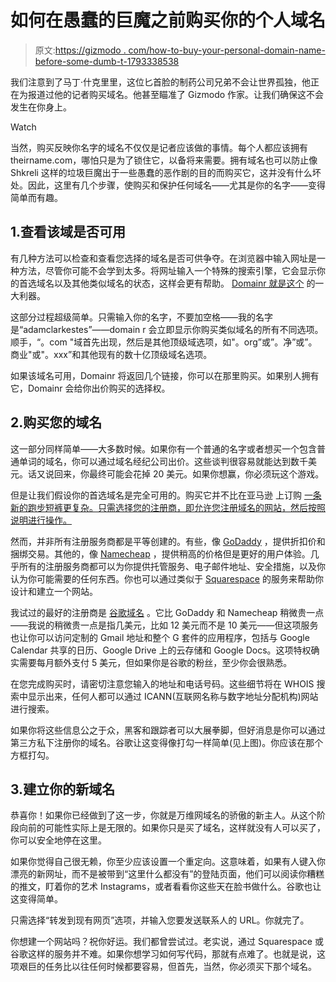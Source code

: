 # 如何在愚蠢的巨魔之前购买你的个人域名

> 原文:[https://gizmodo . com/how-to-buy-your-personal-domain-name-before-some-dumb-t-1793338538](https://gizmodo.com/how-to-buy-your-personal-domain-name-before-some-dumb-t-1793338538)

我们注意到了马丁·什克里里，这位匕首脸的制药公司兄弟不会让世界孤独，他正在为报道过他的记者购买域名。他甚至瞄准了 Gizmodo 作家。让我们确保这不会发生在你身上。

Watch

当然，购买反映你名字的域名不仅仅是记者应该做的事情。每个人都应该拥有 theirname.com，哪怕只是为了锁住它，以备将来需要。拥有域名也可以防止像 Shkreli 这样的垃圾巨魔出于一些愚蠢的恶作剧的目的而购买它，这并没有什么坏处。因此，这里有几个步骤，使购买和保护任何域名——尤其是你的名字——变得简单而有趣。

## 1.查看该域是否可用

有几种方法可以检查和查看您选择的域名是否可供争夺。在浏览器中输入网址是一种方法，尽管你可能不会学到太多。将网址输入一个特殊的搜索引擎，它会显示你的首选域名以及其他类似域名的状态，这样会更有帮助。 [Domainr 就是这个](http://www.domainr.com) 的一大利器。

这部分过程超级简单。只需输入你的名字，不要加空格——我的名字是“adamclarkestes”——domain r 会立即显示你购买类似域名的所有不同选项。顺手，“。com "域首先出现，然后是其他顶级域选项，如"。org”或”。净”或”。商业"或"。xxx”和其他现有的数十亿顶级域名选项。

如果该域名可用，Domainr 将返回几个链接，你可以在那里购买。如果别人拥有它，Domainr 会给你出价购买的选择权。

## 2.购买您的域名

这一部分同样简单——大多数时候。如果你有一个普通的名字或者想买一个包含普通单词的域名，你可以通过域名经纪公司出价。这些谈判很容易就能达到数千美元。话又说回来，你最终可能会花掉 20 美元。如果你想赢，你必须玩这个游戏。

但是让我们假设你的首选域名是完全可用的。购买它并不比在亚马逊 上订购 [一条新的跑步短裤更复杂。只需选择您的注册商，即允许您注册域名的网站，然后按照说明进行操作。](http://gizmodo.com/the-militarys-ranger-panties-are-my-new-favorite-clothe-1713139017)

然而，并非所有注册服务商都是平等创建的。有些，像 [GoDaddy](http://www.godaddy.com) ，提供折扣价和捆绑交易。其他的，像 [Namecheap](http://www.namecheap.com) ，提供稍高的价格但是更好的用户体验。几乎所有的注册服务商都可以为你提供托管服务、电子邮件地址、安全措施，以及你认为你可能需要的任何东西。你也可以通过类似于 [Squarespace](https://www.squarespace.com/domain-name-search/) 的服务来帮助你设计和建立一个网站。

我试过的最好的注册商是 [谷歌域名](https://domains.google/) 。它比 GoDaddy 和 Namecheap 稍微贵一点——我说的稍微贵一点是指几美元，比如 12 美元而不是 10 美元——但这项服务也让你可以访问定制的 Gmail 地址和整个 G 套件的应用程序，包括与 Google Calendar 共享的日历、Google Drive 上的云存储和 Google Docs。这项特权确实需要每月额外支付 5 美元，但如果你是谷歌的粉丝，至少你会很熟悉。

在您完成购买时，请密切注意您输入的地址和电话号码。这些细节将在 WHOIS 搜索中显示出来，任何人都可以通过 ICANN(互联网名称与数字地址分配机构)网站 进行搜索。

如果你将这些信息公之于众，黑客和跟踪者可以大展拳脚，但好消息是你可以通过第三方私下注册你的域名。谷歌让这变得像打勾一样简单(见上图)。你应该在那个方框打勾。

## 3.建立你的新域名

恭喜你！如果你已经做到了这一步，你就是万维网域名的骄傲的新主人。从这个阶段向前的可能性实际上是无限的。如果你只是买了域名，这样就没有人可以买了，你可以安全地停在这里。

如果你觉得自己很无赖，你至少应该设置一个重定向。这意味着，如果有人键入你漂亮的新网址，而不是被带到“这里什么都没有”的登陆页面，他们可以阅读你糟糕的推文，盯着你的艺术 Instagrams，或者看看你这些天在脸书做什么。谷歌也让这变得简单。

只需选择“转发到现有网页”选项，并输入您要发送联系人的 URL。你就完了。

你想建一个网站吗？祝你好运。我们都曾尝试过。老实说，通过 Squarespace 或谷歌这样的服务并不难。如果你想学习如何写代码，那就有点难了。也就是说，这项艰巨的任务比以往任何时候都要容易，但首先，当然，你必须买下那个域名。
